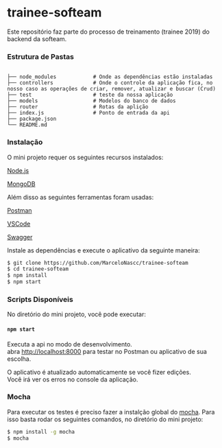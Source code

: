 # trainee-softeam

Este repositório faz parte do processo de treinamento (trainee 2019) do backend da softeam.

### Estrutura de Pastas
```

├── node_modules            # Onde as dependências estão instaladas
├── controllers             # Onde o controle da aplicação fica, no nosso caso as operações de criar, remover, atualizar e buscar (Crud)           
├── test                    # teste da nossa aplicação
├── models                  # Modelos do banco de dados
├── router                  # Rotas da aplição 
├── index.js                # Ponto de entrada da api
├── package.json
└── README.md

```

### Instalação

O mini projeto requer os seguintes recursos instalados:

[Node.js]

[MongoDB]

Além disso as seguintes ferramentas foram usadas: 

[Postman] 

[VSCode]

[Swagger]

Instale as dependências e execute o aplicativo da seguinte maneira:

```sh
$ git clone https://github.com/MarceloNascc/trainee-softeam
$ cd trainee-softeam
$ npm install
$ npm start
```

### Scripts Disponíveis

No diretório do mini projeto, você pode executar:

#### `npm start`

Executa a api no modo de desenvolvimento.<br>
abra [http://localhost:8000](http://localhost:8000) para testar no Postman ou aplicativo de sua escolha.

O aplicativo é atualizado automaticamente se você fizer edições.<br>
Você irá ver os erros no console da aplicação.

### Mocha

Para executar os testes é preciso fazer a instalção global do [mocha]. Para isso basta rodar os seguintes comandos, no diretório do mini projeto:

```sh
$ npm install -g mocha
$ mocha
```

[node.js]: <http://nodejs.org>  
[NPM]: <https://www.npmjs.com/>
[mocha]: <https://mochajs.org/>
[MongoDB]: <https://www.mongodb.com/>
[Postman]: <https://www.getpostman.com/>
[VSCode]: <https://code.visualstudio.com/>
[Swagger]: <https://swagger.io>